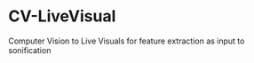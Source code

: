 CV-LiveVisual
=============

Computer Vision to Live Visuals for feature extraction as input to sonification


